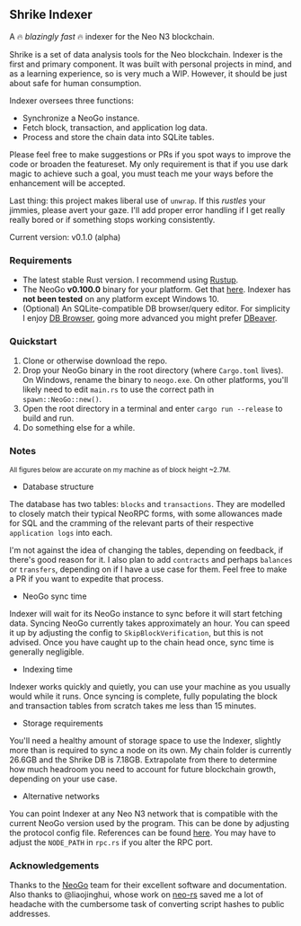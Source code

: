 ## Shrike Indexer

A 🔥 *blazingly fast* 🔥 indexer for the Neo N3 blockchain.

Shrike is a set of data analysis tools for the Neo blockchain. Indexer is the first and primary component. It was built with personal projects in mind, and as a learning experience, so is very much a WIP. However, it should be just about safe for human consumption.

Indexer oversees three functions:

* Synchronize a NeoGo instance.
* Fetch block, transaction, and application log data.
* Process and store the chain data into SQLite tables.

Please feel free to make suggestions or PRs if you spot ways to improve the code or broaden the featureset. My only requirement is that if you use dark magic to achieve such a goal, you must teach me your ways before the enhancement will be accepted.

Last thing: this project makes liberal use of `unwrap`. If this *rustles* your jimmies, please avert your gaze. I'll add proper error handling if I get really really bored or if something stops working consistently.

Current version: v0.1.0 (alpha)

### Requirements

* The latest stable Rust version. I recommend using [Rustup](https://rustup.rs/).
* The NeoGo **v0.100.0** binary for your platform. Get that [here](https://github.com/nspcc-dev/neo-go/releases/tag/v0.100.0). Indexer has **not been tested** on any platform except Windows 10.
* (Optional) An SQLite-compatible DB browser/query editor. For simplicity I enjoy [DB Browser](https://sqlitebrowser.org/), going more advanced you might prefer [DBeaver](https://dbeaver.io/).

### Quickstart

1. Clone or otherwise download the repo.
2. Drop your NeoGo binary in the root directory (where `Cargo.toml` lives). On Windows, rename the binary to `neogo.exe`. On other platforms, you'll likely need to edit `main.rs` to use the correct path in `spawn::NeoGo::new()`.
3. Open the root directory in a terminal and enter `cargo run --release` to build and run.
4. Do something else for a while.

### Notes

<sup>All figures below are accurate on my machine as of block height ~2.7M.</sup>

* Database structure

The database has two tables: `blocks` and `transactions`. They are modelled to closely match their typical NeoRPC forms, with some allowances made for SQL and the cramming of the relevant parts of their respective `application logs` into each.

I'm not against the idea of changing the tables, depending on feedback, if there's good reason for it. I also plan to add `contracts` and perhaps `balances` or `transfers`, depending on if I have a use case for them. Feel free to make a PR if you want to expedite that process.

* NeoGo sync time

Indexer will wait for its NeoGo instance to sync before it will start fetching data. Syncing NeoGo currently takes approximately an hour. You can speed it up by adjusting the config to `SkipBlockVerification`, but this is not advised. Once you have caught up to the chain head once, sync time is generally negligible.

* Indexing time

Indexer works quickly and quietly, you can use your machine as you usually would while it runs. Once syncing is complete, fully populating the block and transaction tables from scratch takes me less than 15 minutes.

* Storage requirements

You'll need a healthy amount of storage space to use the Indexer, slightly more than is required to sync a node on its own. My chain folder is currently 26.6GB and the Shrike DB is 7.18GB. Extrapolate from there to determine how much headroom you need to account for future blockchain growth, depending on your use case.

* Alternative networks

You can point Indexer at any Neo N3 network that is compatible with the current NeoGo version used by the program. This can be done by adjusting the protocol config file. References can be found [here](https://github.com/nspcc-dev/neo-go/tree/master/config). You may have to adjust the `NODE_PATH` in `rpc.rs` if you alter the RPC port.

### Acknowledgements

Thanks to the [NeoGo](https://github.com/nspcc-dev/neo-go) team for their excellent software and documentation. Also thanks to @liaojinghui, whose work on [neo-rs](https://github.com/Liaojinghui/neo-rs/) saved me a lot of headache with the cumbersome task of converting script hashes to public addresses.
